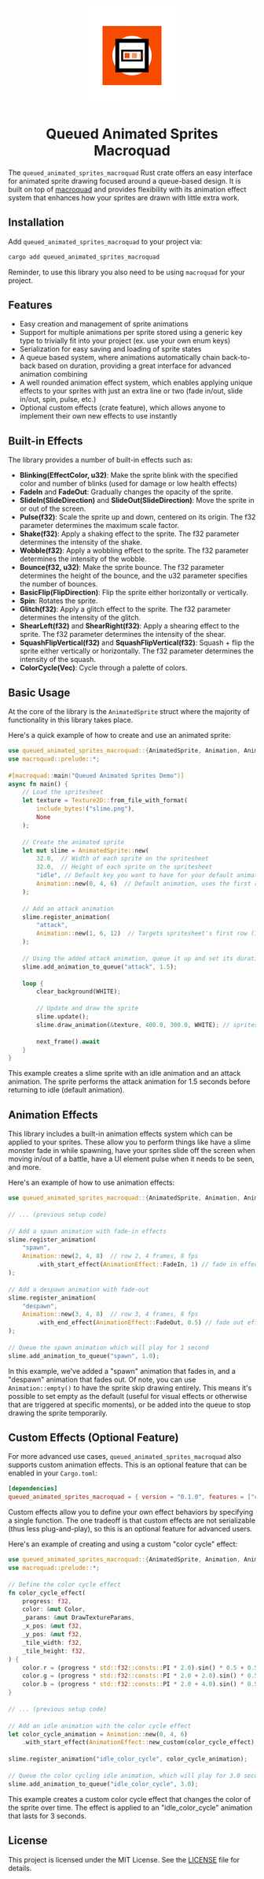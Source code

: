 <p align="center">
  <img src="assets/project-logo.svg" alt="Queued Animated Sprites Macroquad Logo" width="200" height="200">
</p>

<h1 align="center">Queued Animated Sprites Macroquad</h1>

The `queued_animated_sprites_macroquad` Rust crate offers an easy interface for animated sprite drawing
focused around a queue-based design. It is built on top of [macroquad](https://crates.io/crates/macroquad) and provides flexibility with its animation effect system that enhances how your sprites are drawn with little extra work. 

## Installation

Add `queued_animated_sprites_macroquad` to your project via:

```bash
cargo add queued_animated_sprites_macroquad
```

Reminder, to use this library you also need to be using `macroquad` for your project.

## Features

- Easy creation and management of sprite animations
- Support for multiple animations per sprite stored using a generic key type to trivially fit into your project (ex. use your own enum keys)
- Serialization for easy saving and loading of sprite states
- A queue based system, where animations automatically chain back-to-back based on duration, providing a great interface for advanced animation combining
- A well rounded animation effect system, which enables applying unique effects to your sprites with just an extra line or two (fade in/out, slide in/out, spin, pulse, etc.)
- Optional custom effects (crate feature), which allows anyone to implement their own new effects to use instantly


## Built-in Effects

The library provides a number of built-in effects such as:

- **Blinking(EffectColor, u32)**: Make the sprite blink with the specified color and number of blinks (used for damage or low health effects)
- **FadeIn** and **FadeOut**: Gradually changes the opacity of the sprite.
- **SlideIn(SlideDirection)** and **SlideOut(SlideDirection)**: Move the sprite in or out of the screen.
- **Pulse(f32)**: Scale the sprite up and down, centered on its origin. The f32 parameter determines the maximum scale factor.
- **Shake(f32)**: Apply a shaking effect to the sprite. The f32 parameter determines the intensity of the shake.
- **Wobble(f32)**: Apply a wobbling effect to the sprite. The f32 parameter determines the intensity of the wobble.
- **Bounce(f32, u32)**: Make the sprite bounce. The f32 parameter determines the height of the bounce, and the u32 parameter specifies the number of bounces.
- **BasicFlip(FlipDirection)**: Flip the sprite either horizontally or vertically.
- **Spin**: Rotates the sprite.
- **Glitch(f32)**: Apply a glitch effect to the sprite. The f32 parameter determines the intensity of the glitch.
- **ShearLeft(f32)** and **ShearRight(f32)**: Apply a shearing effect to the sprite. The f32 parameter determines the intensity of the shear.
- **SquashFlipVertical(f32)** and **SquashFlipVertical(f32)**: Squash + flip the sprite either vertically or horizontally. The f32 parameter determines the intensity of the squash.
- **ColorCycle(Vec<EffectColor>)**: Cycle through a palette of colors.

## Basic Usage

At the core of the library is the `AnimatedSprite` struct where the majority of functionality in this library takes place.

Here's a quick example of how to create and use an animated sprite:

```rust
use queued_animated_sprites_macroquad::{AnimatedSprite, Animation, AnimationEffect, SlideFrom};
use macroquad::prelude::*;

#[macroquad::main("Queued Animated Sprites Demo")]
async fn main() {
    // Load the spritesheet
    let texture = Texture2D::from_file_with_format(
        include_bytes!("slime.png"),
        None
    );

    // Create the animated sprite
    let mut slime = AnimatedSprite::new(
        32.0,  // Width of each sprite on the spritesheet
        32.0,  // Height of each sprite on the spritesheet
        "idle", // Default key you want to have for your default animation
        Animation::new(0, 4, 6)  // Default animation, uses the first row on the spritesheet, with 4 sprites on the row, running at 6fps
    );

    // Add an attack animation
    slime.register_animation(
        "attack",
        Animation::new(1, 6, 12)  // Targets spritesheet's first row (1), takes the first 6 frames on the row, plays them at 12 fps
    );

    // Using the added attack animation, queue it up and set its duration for 1.5 seconds
    slime.add_animation_to_queue("attack", 1.5);

    loop {
        clear_background(WHITE);

        // Update and draw the sprite
        slime.update();
        slime.draw_animation(&texture, 400.0, 300.0, WHITE); // spritesheet texture, x, y, color

        next_frame().await
    }
}
```

This example creates a slime sprite with an idle animation and an attack animation.
The sprite performs the attack animation for 1.5 seconds before returning to idle (default animation).

## Animation Effects

This library includes a built-in animation effects system which can be applied to your sprites.
These allow you to perform things like have a slime monster fade in while spawning, have your sprites slide off the screen
when moving in/out of a battle, have a UI element pulse when it needs to be seen, and more.

Here's an example of how to use animation effects:

```rust
use queued_animated_sprites_macroquad::{AnimatedSprite, Animation, AnimationEffect, SlideFrom};

// ... (previous setup code)

// Add a spawn animation with fade-in effects
slime.register_animation(
    "spawn",
    Animation::new(2, 4, 8)  // row 2, 4 frames, 8 fps
        .with_start_effect(AnimationEffect::FadeIn, 1) // fade in effect has a duration of 1s from the start of the spawn animation
);

// Add a despawn animation with fade-out
slime.register_animation(
    "despawn",
    Animation::new(3, 4, 8)  // row 3, 4 frames, 8 fps
        .with_end_effect(AnimationEffect::FadeOut, 0.5) // fade out effect has a duration starting 0.5s before the end of the despawn animation
);

// Queue the spawn animation which will play for 1 second
slime.add_animation_to_queue("spawn", 1.0);
```

In this example, we've added a "spawn" animation that fades in, and a "despawn" animation that fades out.
Of note, you can use `Animation::empty()` to have the sprite skip drawing entirely. This means it's possible to set empty as the default
(useful for visual effects or otherwise that are triggered at specific moments), or be added into the queue to stop drawing the sprite temporarily.


## Custom Effects (Optional Feature)

For more advanced use cases, `queued_animated_sprites_macroquad` also supports custom animation effects.
This is an optional feature that can be enabled in your `Cargo.toml`:

```toml
[dependencies]
queued_animated_sprites_macroquad = { version = "0.1.0", features = ["custom_effects"] }
```

Custom effects allow you to define your own effect behaviors by specifying a single function.
The one tradeoff is that custom effects are not serializable (thus less plug-and-play), so this
is an optional feature for advanced users. 

Here's an example of creating and using a custom "color cycle" effect:

```rust
use queued_animated_sprites_macroquad::{AnimatedSprite, Animation, AnimationEffect};
use macroquad::prelude::*;

// Define the color cycle effect
fn color_cycle_effect(
    progress: f32,
    color: &mut Color,
    _params: &mut DrawTextureParams,
    _x_pos: &mut f32,
    _y_pos: &mut f32,
    _tile_width: f32,
    _tile_height: f32,
) {
    color.r = (progress * std::f32::consts::PI * 2.0).sin() * 0.5 + 0.5;
    color.g = (progress * std::f32::consts::PI * 2.0 + 2.0).sin() * 0.5 + 0.5;
    color.b = (progress * std::f32::consts::PI * 2.0 + 4.0).sin() * 0.5 + 0.5;
}

// ... (previous setup code)

// Add an idle animation with the color cycle effect
let color_cycle_animation = Animation::new(0, 4, 6)
    .with_start_effect(AnimationEffect::new_custom(color_cycle_effect), 2.0);

slime.register_animation("idle_color_cycle", color_cycle_animation);

// Queue the color cycling idle animation, which will play for 3.0 seconds
slime.add_animation_to_queue("idle_color_cycle", 3.0);
```

This example creates a custom color cycle effect that changes the color of the sprite over time.
The effect is applied to an "idle_color_cycle" animation that lasts for 3 seconds.

## License

This project is licensed under the MIT License. See the [LICENSE](LICENSE) file for details.